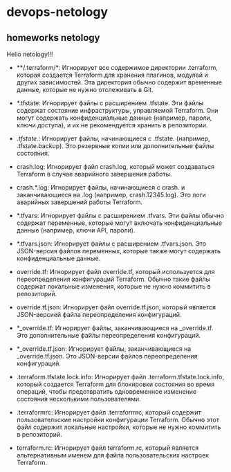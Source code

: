 # devops-netology
homeworks netology
---
Hello netology!!!

- **/.terraform/*:
Игнорирует все содержимое директории .terraform, которая создается Terraform для хранения плагинов, модулей и других зависимостей. Эта директория обычно содержит временные данные, которые не нужно отслеживать в Git.

- *.tfstate:
Игнорирует файлы с расширением .tfstate. Эти файлы содержат состояние инфраструктуры, управляемой Terraform. Они могут содержать конфиденциальные данные (например, пароли, ключи доступа), и их не рекомендуется хранить в репозитории.

- *.tfstate.*:
Игнорирует файлы, начинающиеся с .tfstate. (например, .tfstate.backup). Это резервные копии или дополнительные файлы состояния.

- crash.log:
Игнорирует файл crash.log, который может создаваться Terraform в случае аварийного завершения работы.

- crash.*.log:
Игнорирует файлы, начинающиеся с crash. и заканчивающиеся на .log (например, crash.12345.log). Это логи аварийных завершений работы Terraform.

- *.tfvars:
Игнорирует файлы с расширением .tfvars. Эти файлы обычно содержат переменные, которые могут включать конфиденциальные данные (например, ключи API, пароли).

- *.tfvars.json:
Игнорирует файлы с расширением .tfvars.json. Это JSON-версия файлов переменных, которые также могут содержать конфиденциальные данные.

- override.tf:
Игнорирует файл override.tf, который используется для переопределения конфигураций Terraform. Обычно такие файлы содержат локальные изменения, которые не нужно коммитить в репозиторий.

- override.tf.json:
Игнорирует файл override.tf.json, который является JSON-версией файла переопределения конфигураций.

- *_override.tf:
Игнорирует файлы, заканчивающиеся на _override.tf. Это дополнительные файлы переопределения конфигураций.

- *_override.tf.json:
Игнорирует файлы, заканчивающиеся на _override.tf.json. Это JSON-версии файлов переопределения конфигураций.

- .terraform.tfstate.lock.info:
Игнорирует файл .terraform.tfstate.lock.info, который создается Terraform для блокировки состояния во время операций, чтобы предотвратить одновременное изменение состояния несколькими пользователями.

- .terraformrc:
Игнорирует файл .terraformrc, который содержит пользовательские настройки конфигурации Terraform. Обычно этот файл содержит локальные настройки, которые не нужно коммитить в репозиторий.

- terraform.rc:
Игнорирует файл terraform.rc, который является альтернативным именем для файла пользовательских настроек Terraform.
